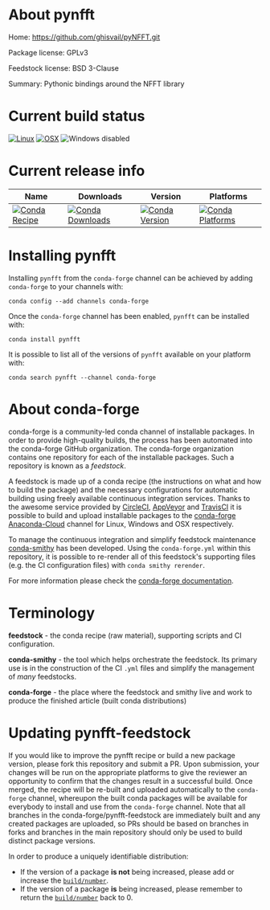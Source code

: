 About pynfft
============

Home: https://github.com/ghisvail/pyNFFT.git

Package license: GPLv3

Feedstock license: BSD 3-Clause

Summary: Pythonic bindings around the NFFT library



Current build status
====================

[![Linux](https://img.shields.io/circleci/project/github/conda-forge/pynfft-feedstock/master.svg?label=Linux)](https://circleci.com/gh/conda-forge/pynfft-feedstock)
[![OSX](https://img.shields.io/travis/conda-forge/pynfft-feedstock/master.svg?label=macOS)](https://travis-ci.org/conda-forge/pynfft-feedstock)
![Windows disabled](https://img.shields.io/badge/Windows-disabled-lightgrey.svg)

Current release info
====================

| Name | Downloads | Version | Platforms |
| --- | --- | --- | --- |
| [![Conda Recipe](https://img.shields.io/badge/recipe-pynfft-green.svg)](https://anaconda.org/conda-forge/pynfft) | [![Conda Downloads](https://img.shields.io/conda/dn/conda-forge/pynfft.svg)](https://anaconda.org/conda-forge/pynfft) | [![Conda Version](https://img.shields.io/conda/vn/conda-forge/pynfft.svg)](https://anaconda.org/conda-forge/pynfft) | [![Conda Platforms](https://img.shields.io/conda/pn/conda-forge/pynfft.svg)](https://anaconda.org/conda-forge/pynfft) |

Installing pynfft
=================

Installing `pynfft` from the `conda-forge` channel can be achieved by adding `conda-forge` to your channels with:

```
conda config --add channels conda-forge
```

Once the `conda-forge` channel has been enabled, `pynfft` can be installed with:

```
conda install pynfft
```

It is possible to list all of the versions of `pynfft` available on your platform with:

```
conda search pynfft --channel conda-forge
```


About conda-forge
=================

conda-forge is a community-led conda channel of installable packages.
In order to provide high-quality builds, the process has been automated into the
conda-forge GitHub organization. The conda-forge organization contains one repository
for each of the installable packages. Such a repository is known as a *feedstock*.

A feedstock is made up of a conda recipe (the instructions on what and how to build
the package) and the necessary configurations for automatic building using freely
available continuous integration services. Thanks to the awesome service provided by
[CircleCI](https://circleci.com/), [AppVeyor](http://www.appveyor.com/)
and [TravisCI](https://travis-ci.org/) it is possible to build and upload installable
packages to the [conda-forge](https://anaconda.org/conda-forge)
[Anaconda-Cloud](http://docs.anaconda.org/) channel for Linux, Windows and OSX respectively.

To manage the continuous integration and simplify feedstock maintenance
[conda-smithy](http://github.com/conda-forge/conda-smithy) has been developed.
Using the ``conda-forge.yml`` within this repository, it is possible to re-render all of
this feedstock's supporting files (e.g. the CI configuration files) with ``conda smithy rerender``.

For more information please check the [conda-forge documentation](https://conda-forge.org/docs/).

Terminology
===========

**feedstock** - the conda recipe (raw material), supporting scripts and CI configuration.

**conda-smithy** - the tool which helps orchestrate the feedstock.
                   Its primary use is in the construction of the CI ``.yml`` files
                   and simplify the management of *many* feedstocks.

**conda-forge** - the place where the feedstock and smithy live and work to
                  produce the finished article (built conda distributions)


Updating pynfft-feedstock
=========================

If you would like to improve the pynfft recipe or build a new
package version, please fork this repository and submit a PR. Upon submission,
your changes will be run on the appropriate platforms to give the reviewer an
opportunity to confirm that the changes result in a successful build. Once
merged, the recipe will be re-built and uploaded automatically to the
`conda-forge` channel, whereupon the built conda packages will be available for
everybody to install and use from the `conda-forge` channel.
Note that all branches in the conda-forge/pynfft-feedstock are
immediately built and any created packages are uploaded, so PRs should be based
on branches in forks and branches in the main repository should only be used to
build distinct package versions.

In order to produce a uniquely identifiable distribution:
 * If the version of a package **is not** being increased, please add or increase
   the [``build/number``](http://conda.pydata.org/docs/building/meta-yaml.html#build-number-and-string).
 * If the version of a package **is** being increased, please remember to return
   the [``build/number``](http://conda.pydata.org/docs/building/meta-yaml.html#build-number-and-string)
   back to 0.